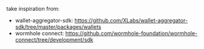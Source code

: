 take inspiration from:
  * wallet-aggregator-sdk: https://github.com/XLabs/wallet-aggregator-sdk/tree/master/packages/wallets
  * wormhole connect: https://github.com/wormhole-foundation/wormhole-connect/tree/development/sdk